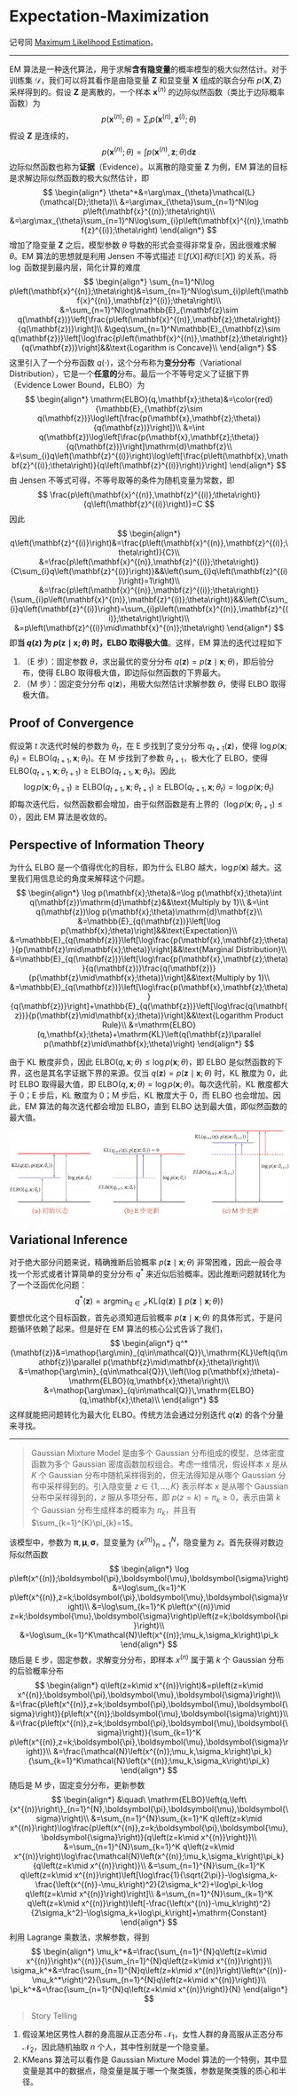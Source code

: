 # Expectation-Maximization

记号同 [Maximum Likelihood Estimation](maximum%20likelihood%20estimation.md)。

---

EM 算法是一种迭代算法，用于求解**含有隐变量**的概率模型的极大似然估计。对于训练集 $\mathcal{D}$，我们可以将其看作是由隐变量 $\mathbf{Z}$ 和显变量 $\mathbf{X}$ 组成的联合分布 $p(\mathbf{X},\mathbf{Z})$ 采样得到的。假设 $\mathbf{Z}$ 是离散的，一个样本 $\mathbf{x}^{(n)}$ 的边际似然函数（类比于边际概率函数）为
$$
p\left(\mathbf{x}^{(n)};\theta\right)=\sum_{i}p\left(\mathbf{x}^{(n)},\mathbf{z}^{(i)};\theta\right)
$$
假设 $\mathbf{Z}$ 是连续的，
$$
p\left(\mathbf{x}^{(n)};\theta\right)=\int p\left(\mathbf{x}^{(n)},\mathbf{z};\theta\right)\mathrm{d}\mathbf{z}
$$
边际似然函数也称为**证据**（Evidence）。以离散的隐变量 $\mathbf{Z}$ 为例，EM 算法的目标是求解边际似然函数的极大似然估计，即
$$
\begin{align*}
\theta^*&=\arg\max_{\theta}\mathcal{L}(\mathcal{D};\theta)\\
&=\arg\max_{\theta}\sum_{n=1}^N\log p\left(\mathbf{x}^{(n)};\theta\right)\\
&=\arg\max_{\theta}\sum_{n=1}^N\log\sum_{i}p\left(\mathbf{x}^{(n)},\mathbf{z}^{(i)};\theta\right)
\end{align*}
$$
增加了隐变量 $\mathbf{Z}$ 之后，模型参数 $\theta$ 导数的形式会变得非常复杂，因此很难求解 $\theta$。EM 算法的思想就是利用 Jensen 不等式描述 $\mathbb{E}[f(X)] 和 f(\mathbb{E}[X])$ 的关系，将 $\log$ 函数提到最内层，简化计算的难度
$$
\begin{align*}
\sum_{n=1}^N\log p\left(\mathbf{x}^{(n)};\theta\right)&=\sum_{n=1}^N\log\sum_{i}p\left(\mathbf{x}^{(n)},\mathbf{z}^{(i)};\theta\right)\\
&=\sum_{n=1}^N\log\mathbb{E}_{\mathbf{z}\sim q(\mathbf{z})}\left[\frac{p\left(\mathbf{x}^{(n)},\mathbf{z};\theta\right)}{q(\mathbf{z})}\right]\\
&\geq\sum_{n=1}^N\mathbb{E}_{\mathbf{z}\sim q(\mathbf{z})}\left[\log\frac{p\left(\mathbf{x}^{(n)},\mathbf{z};\theta\right)}{q(\mathbf{z})}\right]&&\text{Logarithm is Concave}\\
\end{align*}
$$
这里引入了一个分布函数 $q(\cdot)$，这个分布称为**变分分布**（Variational Distribution），它是一个**任意的**分布。最后一个不等号定义了证据下界（Evidence Lower Bound，ELBO）为
$$
\begin{align*}
\mathrm{ELBO}(q,\mathbf{x};\theta)&=\color{red}{\mathbb{E}_{\mathbf{z}\sim q(\mathbf{z})}\log\left[\frac{p(\mathbf{x},\mathbf{z};\theta)}{q(\mathbf{z})}\right]}\\
&=\int q(\mathbf{z})\log\left[\frac{p(\mathbf{x},\mathbf{z};\theta)}{q(\mathbf{z})}\right]\mathrm{d}\mathbf{z}\\
&=\sum_{i}q\left(\mathbf{z}^{(i)}\right)\log\left[\frac{p\left(\mathbf{x},\mathbf{z}^{(i)};\theta\right)}{q\left(\mathbf{z}^{(i)}\right)}\right]
\end{align*}
$$
由 Jensen 不等式可得，不等号取等的条件为随机变量为常数，即
$$
\frac{p\left(\mathbf{x}^{(n)},\mathbf{z}^{(i)};\theta\right)}{q\left(\mathbf{z}^{(i)}\right)}=C
$$
因此
$$
\begin{align*}
q\left(\mathbf{z}^{(i)}\right)&=\frac{p\left(\mathbf{x}^{(n)},\mathbf{z}^{(i)};\theta\right)}{C}\\
&=\frac{p\left(\mathbf{x}^{(n)},\mathbf{z}^{(i)};\theta\right)}{C\sum_{i}q\left(\mathbf{z}^{(i)}\right)}&&\left(\sum_{i}q\left(\mathbf{z}^{(i)}\right)=1\right)\\
&=\frac{p\left(\mathbf{x}^{(n)},\mathbf{z}^{(i)};\theta\right)}{\sum_{i}p\left(\mathbf{x}^{(n)},\mathbf{z}^{(i)};\theta\right)}&&\left(C\sum_{i}q\left(\mathbf{z}^{(i)}\right)=\sum_{i}p\left(\mathbf{x}^{(n)},\mathbf{z}^{(i)};\theta\right)\right)\\
&=p\left(\mathbf{z}^{(i)}\mid\mathbf{x}^{(n)};\theta\right)
\end{align*}
$$
即**当 $q(\mathbf{z})$ 为 $p(\mathbf{z}\mid\mathbf{x};\theta)$ 时，ELBO 取得极大值**。这样，EM 算法的迭代过程如下

1. （E 步）：固定参数 $\theta$，求出最优的变分分布 $q(\mathbf{z})=p(\mathbf{z}\mid\mathbf{x};\theta)$，即后验分布，使得 ELBO 取得极大值，即边际似然函数的下界最大。
2. （M 步）：固定变分分布 $q(\mathbf{z})$，用极大似然估计求解参数 $\theta$，使得 ELBO 取得极大值。

## Proof of Convergence

假设第 $t$ 次迭代时候的参数为 $\theta_t$，在 E 步找到了变分分布 $q_{t+1}(\mathbf{z})$，使得 $\log p\left(\mathbf{x};\theta_{t}\right)=\mathrm{ELBO}\left(q_{t+1},\mathbf{x};\theta_{t}\right)$。在 M 步找到了参数 $\theta_{t+1}$，极大化了 ELBO，使得 $\mathrm{ELBO}\left(q_{t+1},\mathbf{x};\theta_{t+1}\right)\geq\mathrm{ELBO}\left(q_{t+1},\mathbf{x};\theta_{t}\right)$。因此
$$
\log p\left(\mathbf{x};\theta_{t+1}\right)\ge\mathrm{ELBO}\left(q_{t+1},\mathbf{x};\theta_{t+1}\right)\geq\mathrm{ELBO}\left(q_{t+1},\mathbf{x};\theta_{t}\right)=\log p\left(\mathbf{x};\theta_{t}\right)
$$
即每次迭代后，似然函数都会增加，由于似然函数是有上界的（$\log p\left(\mathbf{x};\theta_{t+1}\right)\le0$），因此 EM 算法是收敛的。

## Perspective of Information Theory

为什么 ELBO 是一个值得优化的目标，即为什么 ELBO 越大，$\log p(\mathbf{x})$ 越大。这里我们用信息论的角度来解释这个问题。
$$
\begin{align*}
\log p(\mathbf{x};\theta)&=\log p(\mathbf{x};\theta)\int q(\mathbf{z})\mathrm{d}\mathbf{z}&&\text{Multiply by 1}\\
&=\int q(\mathbf{z})\log p(\mathbf{x};\theta)\mathrm{d}\mathbf{z}\\
&=\mathbb{E}_{q(\mathbf{z})}\left[\log p(\mathbf{x};\theta)\right]&&\text{Expectation}\\
&=\mathbb{E}_{q(\mathbf{z})}\left[\log\frac{p(\mathbf{x},\mathbf{z};\theta)}{p(\mathbf{z}\mid\mathbf{x};\theta)}\right]&&\text{Marginal Distribution}\\
&=\mathbb{E}_{q(\mathbf{z})}\left[\log\frac{p(\mathbf{x},\mathbf{z};\theta)}{q(\mathbf{z})}\frac{q(\mathbf{z})}{p(\mathbf{z}\mid\mathbf{x};\theta)}\right]&&\text{Multiply by 1}\\
&=\mathbb{E}_{q(\mathbf{z})}\left[\log\frac{p(\mathbf{x},\mathbf{z};\theta)}{q(\mathbf{z})}\right]+\mathbb{E}_{q(\mathbf{z})}\left[\log\frac{q(\mathbf{z})}{p(\mathbf{z}\mid\mathbf{x};\theta)}\right]&&\text{Logarithm Product Rule}\\
&=\mathrm{ELBO}(q,\mathbf{x};\theta)+\mathrm{KL}\left(q(\mathbf{z})\parallel p(\mathbf{z}\mid\mathbf{x};\theta)\right)
\end{align*}
$$

由于 KL 散度非负，因此 $\mathrm{ELBO}(q,\mathbf{x};\theta)\leq\log p(\mathbf{x};\theta)$，即 ELBO 是似然函数的下界，这也是其名字证据下界的来源。仅当 $q(\mathbf{z})=p(\mathbf{z}\mid\mathbf{x};\theta)$ 时，KL 散度为 $0$，此时 ELBO 取得最大值，即 $\mathrm{ELBO}(q,\mathbf{x};\theta)=\log p(\mathbf{x};\theta)$。每次迭代前，KL 散度都大于 0；E 步后，KL 散度为 0；M 步后，KL 散度大于 0，而 ELBO 也会增加。因此，EM 算法的每次迭代都会增加 ELBO，直到 ELBO 达到最大值，即似然函数的最大值。

![em](images/em.png)

## Variational Inference

对于绝大部分问题来说，精确推断后验概率 $p(\mathbf{z}\mid\mathbf{x};\theta)$ 非常困难，因此一般会寻找一个形式或者计算简单的变分分布 $q^*$ 来近似后验概率。因此推断问题就转化为了一个泛函优化问题：
$$
q^*(\mathbf{z})=\mathop{\arg\min}_{q\in\mathcal{Q}}\,\mathrm{KL}\left(q(\mathbf{z})\parallel p(\mathbf{z}\mid\mathbf{x};\theta)\right)
$$
要想优化这个目标函数，首先必须知道后验概率 $p(\mathbf{z}\mid\mathbf{x};\theta)$ 的具体形式，于是问题循环依赖了起来。但是好在 EM 算法的核心公式告诉了我们，
$$
\begin{align*}
q^*(\mathbf{z})&=\mathop{\arg\min}_{q\in\mathcal{Q}}\,\mathrm{KL}\left(q(\mathbf{z})\parallel p(\mathbf{z}\mid\mathbf{x};\theta)\right)\\
&=\mathop{\arg\min}_{q\in\mathcal{Q}}\,\left(\log p(\mathbf{x};\theta)-\mathrm{ELBO}(q,\mathbf{x};\theta)\right)\\
&=\mathop{\arg\max}_{q\in\mathcal{Q}}\,\mathrm{ELBO}(q,\mathbf{x};\theta)\\
\end{align*}
$$
这样就能把问题转化为最大化 ELBO。传统方法会通过分别迭代 $q(\mathbf{z})$ 的各个分量来寻找。

---

> Gaussian Mixture Model 是由多个 Gaussian 分布组成的模型，总体密度函数为多个 Gaussian 密度函数加权组合。考虑一维情况，假设样本 $x$ 是从 $K$ 个 Gaussian 分布中随机采样得到的，但无法得知是从哪个 Gaussian 分布中采样得到的。引入隐变量 $z\in\{1,\dots,K\}$ 表示样本 $x$ 是从哪个 Gaussian 分布中采样得到的，$z$ 服从多项分布，即 $p(z=k)=\pi_k\ge0$，表示由第 $k$ 个 Gaussian 分布生成样本的概率为 $\pi_k$，并且有 $\sum_{k=1}^{K}\pi_{k}=1$。

该模型中，参数为 $\boldsymbol{\pi},\boldsymbol{\mu},\boldsymbol{\sigma}$，显变量为 $\left\{x^{(n)}\right\}_{n=1}^{N}$，隐变量为 $z$。首先获得对数边际似然函数
$$
\begin{align*}
\log p\left(x^{(n)};\boldsymbol{\pi},\boldsymbol{\mu},\boldsymbol{\sigma}\right)&=\log\sum_{k=1}^K p\left(x^{(n)},z=k;\boldsymbol{\pi},\boldsymbol{\mu},\boldsymbol{\sigma}\right)\\
&=\log\sum_{k=1}^K p\left(x^{(n)}\mid z=k;\boldsymbol{\mu},\boldsymbol{\sigma}\right)p\left(z=k;\boldsymbol{\pi}\right)\\
&=\log\sum_{k=1}^K\mathcal{N}\left(x^{(n)};\mu_k,\sigma_k\right)\pi_k
\end{align*}
$$
随后是 E 步，固定参数，求解变分分布，即样本 $x^{(n)}$ 属于第 $k$ 个 Gaussian 分布的后验概率分布
$$
\begin{align*}
q\left(z=k\mid x^{(n)}\right)&=p\left(z=k\mid x^{(n)};\boldsymbol{\pi},\boldsymbol{\mu},\boldsymbol{\sigma}\right)\\
&=\frac{p\left(x^{(n)},z=k;\boldsymbol{\pi},\boldsymbol{\mu},\boldsymbol{\sigma}\right)}{p\left(x^{(n)};\boldsymbol{\mu},\boldsymbol{\sigma}\right)}\\
&=\frac{p\left(x^{(n)},z=k;\boldsymbol{\pi},\boldsymbol{\mu},\boldsymbol{\sigma}\right)}{\sum_{k=1}^K p\left(x^{(n)},z=k;\boldsymbol{\pi},\boldsymbol{\mu},\boldsymbol{\sigma}\right)}\\
&=\frac{\mathcal{N}\left(x^{(n)};\mu_k,\sigma_k\right)\pi_k}{\sum_{k=1}^K\mathcal{N}\left(x^{(n)};\mu_k,\sigma_k\right)\pi_k}
\end{align*}
$$
随后是 M 步，固定变分分布，更新参数
$$
\begin{align*}
&\quad\ \mathrm{ELBO}\left(q,\left\{x^{(n)}\right\}_{n=1}^{N},\boldsymbol{\pi},\boldsymbol{\mu},\boldsymbol{\sigma}\right)\\
&=\sum_{n=1}^{N}\sum_{k=1}^K q\left(z=k\mid x^{(n)}\right)\log\frac{p\left(x^{(n)},z=k;\boldsymbol{\pi},\boldsymbol{\mu},\boldsymbol{\sigma}\right)}{q\left(z=k\mid x^{(n)}\right)}\\
&=\sum_{n=1}^{N}\sum_{k=1}^K q\left(z=k\mid x^{(n)}\right)\log\frac{\mathcal{N}\left(x^{(n)};\mu_k,\sigma_k\right)\pi_k}{q\left(z=k\mid x^{(n)}\right)}\\
&=\sum_{n=1}^{N}\sum_{k=1}^K q\left(z=k\mid x^{(n)}\right)\left[\log\frac{1}{\sqrt{2\pi}}-\log\sigma_k-\frac{\left(x^{(n)}-\mu_k\right)^2}{2\sigma_k^2}+\log\pi_k-\log q\left(z=k\mid x^{(n)}\right)\right]\\
&=\sum_{n=1}^{N}\sum_{k=1}^K q\left(z=k\mid x^{(n)}\right)\left[-\frac{\left(x^{(n)}-\mu_k\right)^2}{2\sigma_k^2}-\log\sigma_k+\log\pi_k\right]+\mathrm{Constant}
\end{align*}
$$
利用 Lagrange 乘数法，求解参数，得到
$$
\begin{align*}
\mu_k^*&=\frac{\sum_{n=1}^{N}q\left(z=k\mid x^{(n)}\right)x^{(n)}}{\sum_{n=1}^{N}q\left(z=k\mid x^{(n)}\right)}\\
\sigma_k^*&=\frac{\sum_{n=1}^{N}q\left(z=k\mid x^{(n)}\right)\left(x^{(n)}-\mu_k^*\right)^2}{\sum_{n=1}^{N}q\left(z=k\mid x^{(n)}\right)}\\
\pi_k^*&=\frac{\sum_{n=1}^{N}q\left(z=k\mid x^{(n)}\right)}{N}
\end{align*}
$$

> Story Telling

1. 假设某地区男性人群的身高服从正态分布 $\mathcal{N}_1$，女性人群的身高服从正态分布 $\mathcal{N}_2$，因此随机抽取 $n$ 个人，其中性别就是一个隐变量。
2. KMeans 算法可以看作是 Gaussian Mixture Model 算法的一个特例，其中显变量是其中的数据点，隐变量是属于哪一个聚类簇，参数是聚类簇的质心和半径。
